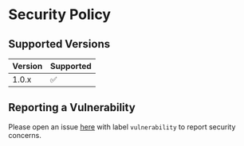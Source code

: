 # Security Policy

## Supported Versions

| Version | Supported          |
| ------- | ------------------ |
| 1.0.x   | :white_check_mark: |

## Reporting a Vulnerability

Please open an issue [here](https://github.com/tianhaoz95/check-group/issues) with label `vulnerability` to report security concerns.

